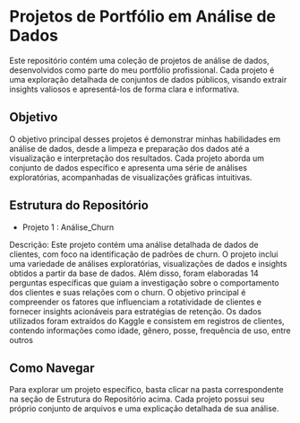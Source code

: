 # Projetos de Portfólio em Análise de Dados

Este repositório contém uma coleção de projetos de análise de dados, desenvolvidos como parte do meu portfólio profissional. Cada projeto é uma exploração detalhada de conjuntos de dados públicos, visando extrair insights valiosos e apresentá-los de forma clara e informativa.

## Objetivo

O objetivo principal desses projetos é demonstrar minhas habilidades em análise de dados, desde a limpeza e preparação dos dados até a visualização e interpretação dos resultados. Cada projeto aborda um conjunto de dados específico e apresenta uma série de análises exploratórias, acompanhadas de visualizações gráficas intuitivas.

## Estrutura do Repositório

- Projeto 1 : Análise_Churn
  
Descrição: Este projeto contém uma análise detalhada de dados de clientes, com foco na identificação de padrões de churn. O projeto inclui uma variedade de análises exploratórias, visualizações de dados e insights obtidos a partir da base de dados. Além disso, foram elaboradas 14 perguntas específicas que guiam a investigação sobre o comportamento dos clientes e suas relações com o churn. O objetivo principal é compreender os fatores que influenciam a rotatividade de clientes e fornecer insights acionáveis para estratégias de retenção. Os dados utilizados foram extraídos do Kaggle e consistem em registros de clientes, contendo informações como idade, gênero, posse, frequência de uso, entre outros


## Como Navegar

Para explorar um projeto específico, basta clicar na pasta correspondente na seção de Estrutura do Repositório acima. Cada projeto possui seu próprio conjunto de arquivos e uma explicação detalhada de sua análise.
